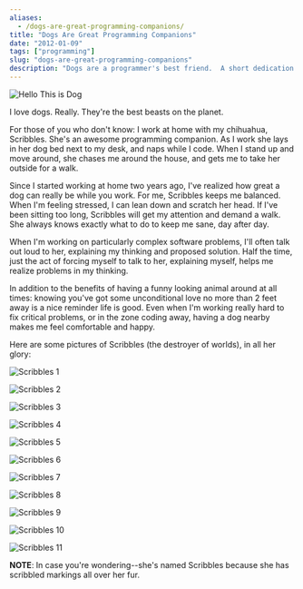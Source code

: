 ```yaml
---
aliases:
  - /dogs-are-great-programming-companions/
title: "Dogs Are Great Programming Companions"
date: "2012-01-09"
tags: ["programming"]
slug: "dogs-are-great-programming-companions"
description: "Dogs are a programmer's best friend.  A short dedication to my dog, Scribbles.  Love you!"
---
```



![Hello This is Dog][]


I love dogs.  Really.  They're the best beasts on the planet.

For those of you who don't know: I work at home with my chihuahua, Scribbles.
She's an awesome programming companion.  As I work she lays in her dog bed next
to my desk, and naps while I code.  When I stand up and move around, she chases
me around the house, and gets me to take her outside for a walk.

Since I started working at home two years ago, I've realized how great a dog
can really be while you work.  For me, Scribbles keeps me balanced.  When I'm
feeling stressed, I can lean down and scratch her head.  If I've been sitting
too long, Scribbles will get my attention and demand a walk.  She always knows
exactly what to do to keep me sane, day after day.

When I'm working on particularly complex software problems, I'll often talk out
loud to her, explaining my thinking and proposed solution.  Half the time, just
the act of forcing myself to talk to her, explaining myself, helps me realize
problems in my thinking.

In addition to the benefits of having a funny looking animal around at all
times: knowing you've got some unconditional love no more than 2 feet away is a
nice reminder life is good.  Even when I'm working really hard to fix critical
problems, or in the zone coding away, having a dog nearby makes me feel
comfortable and happy.

Here are some pictures of Scribbles (the destroyer of worlds), in all her
glory:

![Scribbles 1][]

![Scribbles 2][]

![Scribbles 3][]

![Scribbles 4][]

![Scribbles 5][]

![Scribbles 6][]

![Scribbles 7][]

![Scribbles 8][]

![Scribbles 9][]

![Scribbles 10][]

![Scribbles 11][]

**NOTE**: In case you're wondering--she's named Scribbles because she has
scribbled markings all over her fur.


  [Hello This is Dog]: /static/images/2012/hello-this-is-dog.png "Hello This is Dog"
  [Scribbles 1]: /static/images/2012/scribbles-1.png "Scribbles 1"
  [Scribbles 2]: /static/images/2012/scribbles-2.png "Scribbles 2"
  [Scribbles 3]: /static/images/2012/scribbles-3.png "Scribbles 3"
  [Scribbles 4]: /static/images/2012/scribbles-4.png "Scribbles 4"
  [Scribbles 5]: /static/images/2012/scribbles-5.png "Scribbles 5"
  [Scribbles 6]: /static/images/2012/scribbles-6.png "Scribbles 6"
  [Scribbles 7]: /static/images/2012/scribbles-7.png "Scribbles 7"
  [Scribbles 8]: /static/images/2012/scribbles-8.png "Scribbles 8"
  [Scribbles 9]: /static/images/2012/scribbles-9.png "Scribbles 9"
  [Scribbles 10]: /static/images/2012/scribbles-10.png "Scribbles 10"
  [Scribbles 11]: /static/images/2012/scribbles-11.png "Scribbles 11"
